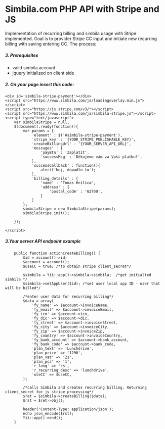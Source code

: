 # Simbila.com PHP API with Stripe and JS

Implementation of recurring billing and simbila usage with Stripe implemented. 
Goal is to provider Stripe CC input and initiate new recurring billing with saving entering CC.
The process:
##### 3. Prerequisites
- valid simbila account
- jquery initialized on client side


##### 2. On your page insert this code:


    <div id='simbila-stripe-payment'></div>
    <script src="https://www.simbila.com/js/loadingoverlay.min.js"></script>
    <script src="https://js.stripe.com/v3/"></script>
    <script src="https://www.simbila.com/js/simbila-stripe.js"></script>
    <script type="text/javascript">
        var simbilaStripe = null;
        $(document).ready(function(){
            var params = {
                'element' : $('#simbila-stripe-payment'),
                'stripe_key' : '{YOUR_STRIPE_PUBLISHABLE_KEY}',
                'createBillingUrl' : '{YOUR_SERVER_API_URL}',
                'messages' : {
                    'payBtn' : 'Zaplatit',
                    'successMsg' : 'Děkujeme vám za Vaši platbu!',
                },
                'successCallback' : function(){
                    alert('hej, dopadlo to');
                },
                'billing_details' : {
                    'name' : 'Tomas Hnilica',
                    'address' : {
                        'postal_code' : '62700',
                    }
                }        
            };
            simbilaStripe = new SimbilaStripe(params);
            simbilaStripe.init();

        });

    </script>


##### 3.Your server API endpoint example

        public function actionCreateBilling() {
            $id = account()->id;
            $account = account();
            $useCC = true; /*to obtain stripe client_secret*/

            $simbila = Yii::app()->simbila->simbila;  /*get initialted simbila */
            $simbila->setAppUser($id); /*set user local app ID - user that will be billed*/

            /*enter user data for recurring billing*/
            $data = array(
                'fy_name' => $account->invoiceName,
                'fy_email' => $account->invoiceEmail,
                'fy_ico' => $account->ico,
                'fy_dic' => $account->dic,
                'fy_street' => $account->invoiceStreet,
                'fy_city' => $account->invoiceCity,
                'fy_zip' => $account->invoiceZip,
                'fy_country' => $account->invoiceCountry,
                'fy_bank_account' => $account->bank_account,
                'fy_bank_code' => $account->bank_code,
                'plan_text' => 'Lunchdrive',
                'plan_price' => '1290',
                'plan_vat' => '21',
                'plan_pcs' => '1',
                'r_lang' => 'cs',
                'r_recurring_desc' => 'lunchdrive',
                'useCC' => $useCC,
            );

            /*calls Simbila and creates recurring billing. Returning client_secret for js stripe processing*/
            $ret = $simbila->createBilling($data);
            $rst = $ret->obj();

            header('Content-Type: application/json');
            echo json_encode($rst);        
            Yii::app()->end();
        }

